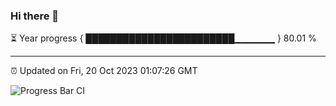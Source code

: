 ### Hi there 👋

⏳ Year progress { ████████████████████████▁▁▁▁▁▁ } 80.01 %

---

⏰ Updated on Fri, 20 Oct 2023 01:07:26 GMT

![Progress Bar CI](https://github.com/liununu/liununu/workflows/Progress%20Bar%20CI/badge.svg)
